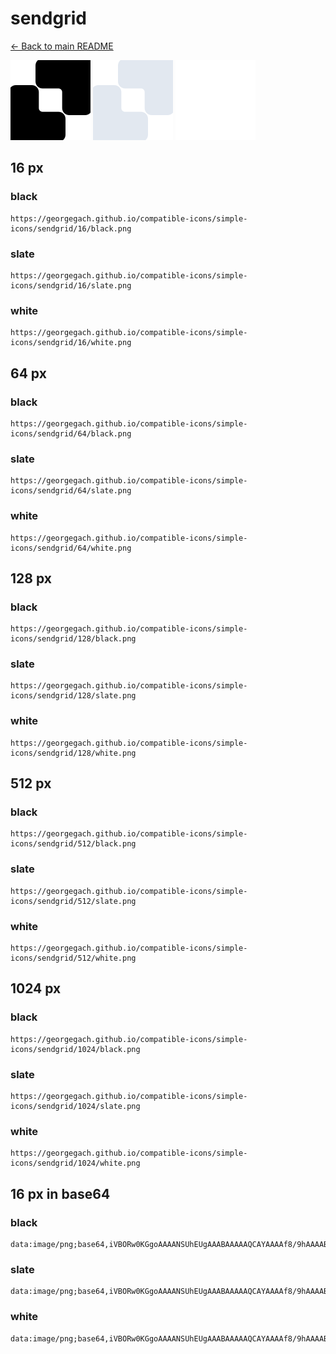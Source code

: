 # sendgrid

[← Back to main README](../../README.md)


<img src="./128/black.png" width="128" alt="sendgrid black icon" />
<img src="./128/slate.png" width="128" alt="sendgrid slate icon" />
<img src="./128/white.png" width="128" alt="sendgrid white icon" />

## 16 px

### black
```
https://georgegach.github.io/compatible-icons/simple-icons/sendgrid/16/black.png
```

### slate
```
https://georgegach.github.io/compatible-icons/simple-icons/sendgrid/16/slate.png
```

### white
```
https://georgegach.github.io/compatible-icons/simple-icons/sendgrid/16/white.png
```

## 64 px

### black
```
https://georgegach.github.io/compatible-icons/simple-icons/sendgrid/64/black.png
```

### slate
```
https://georgegach.github.io/compatible-icons/simple-icons/sendgrid/64/slate.png
```

### white
```
https://georgegach.github.io/compatible-icons/simple-icons/sendgrid/64/white.png
```

## 128 px

### black
```
https://georgegach.github.io/compatible-icons/simple-icons/sendgrid/128/black.png
```

### slate
```
https://georgegach.github.io/compatible-icons/simple-icons/sendgrid/128/slate.png
```

### white
```
https://georgegach.github.io/compatible-icons/simple-icons/sendgrid/128/white.png
```

## 512 px

### black
```
https://georgegach.github.io/compatible-icons/simple-icons/sendgrid/512/black.png
```

### slate
```
https://georgegach.github.io/compatible-icons/simple-icons/sendgrid/512/slate.png
```

### white
```
https://georgegach.github.io/compatible-icons/simple-icons/sendgrid/512/white.png
```

## 1024 px

### black
```
https://georgegach.github.io/compatible-icons/simple-icons/sendgrid/1024/black.png
```

### slate
```
https://georgegach.github.io/compatible-icons/simple-icons/sendgrid/1024/slate.png
```

### white
```
https://georgegach.github.io/compatible-icons/simple-icons/sendgrid/1024/white.png
```

## 16 px in base64

### black
```
data:image/png;base64,iVBORw0KGgoAAAANSUhEUgAAABAAAAAQCAYAAAAf8/9hAAAABmJLR0QA/wD/AP+gvaeTAAAAk0lEQVQ4jbWSLRPCMBBEX0oQKCwOx//3qLp66lD8AlBg8lHRdhqxmYRpuzNn9m7e5XYCWg/AAbFQ3yYDOAOHTC/VKQeo1m6AWAswQM9486wA3IEbYJNFV+CiICrtVsx1Yi426LSPwgtq+24hKt8Jz1thwhhYx/JsBzwnP4W/ofxd53r9c4KSWQuQ2gTwq5jzwEc1BhWNL/cFJLPdAAAAAElFTkSuQmCC
```

### slate
```
data:image/png;base64,iVBORw0KGgoAAAANSUhEUgAAABAAAAAQCAYAAAAf8/9hAAAABmJLR0QA/wD/AP+gvaeTAAAAwUlEQVQ4jc2SMW7CUBBE3zimoLJSxTT8CgSX4OK5gPukSweNU5lUNLaHBhQ73ihukLLl7Oz7u6MvgjrVzRtke+OnqD+oSxbrKmYMAyx/AcyvxwCMPReQH+vmHVF8T6sHvyJtBfn9IdsJKCcAke3sH4GJzfqlOAylY32uIkAWpW1rMdGgj054TIiKdLud+KQunxgBQzp9flXc1ja0uP8AJzSCNyFAUNoeB2bSevWcZp0QQiVF+v/4ype/TJI6wznqXQE63j00Yf43NQAAAABJRU5ErkJggg==
```

### white
```
data:image/png;base64,iVBORw0KGgoAAAANSUhEUgAAABAAAAAQCAYAAAAf8/9hAAAABmJLR0QA/wD/AP+gvaeTAAAAl0lEQVQ4jc2SoQ4CMRBE3x6HQGFxdfy/R+HOg8PxA6DA9G4QF0ITpqHmEp6cbmZ3ZwsGSSdJWb95dM4A2AKrylvJpmbQzGIGajUISWfmnd9MwAHYA33RKAG771Y+7aOpG9wZOnzaa6NNboXFQnR6NtrYGxEgSRr4jJ2BC3OQpfktJLWe7BoRqWXUGuHE//jKz4a6Ebi7hxfNPnTWXaZkWgAAAABJRU5ErkJggg==
```

